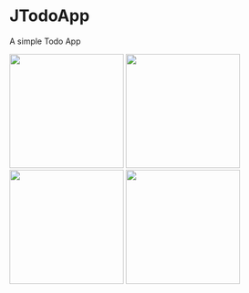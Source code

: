 # JTodoApp
A simple Todo App

<img src="https://user-images.githubusercontent.com/60360836/218660290-d37cc4c1-c31a-4838-a770-a705a5600f0a.png" width="200"/>

<img src="https://user-images.githubusercontent.com/60360836/218660297-1e79f47f-1b7b-44b6-be92-86fe11950f70.png" width="200"/>

<img src="https://user-images.githubusercontent.com/60360836/218660304-36eb8b20-435b-4cbf-aebc-818476b64a41.png" width="200"/>

<img src="https://user-images.githubusercontent.com/60360836/218660309-cbcfa895-2a91-40de-af29-b08800a96a7c.png" width="200"/>
